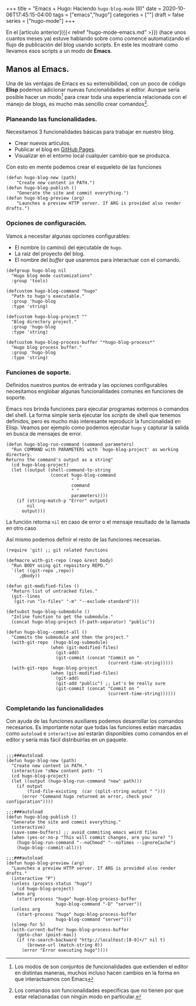 +++
title = "Emacs + Hugo: Haciendo `hugo-blog-mode` (II)"
date = 2020-10-06T17:45:15-04:00
tags = ["emacs","hugo"]
categories = [""]
draft = false
series = ["hugo-mode"]
+++


En el [artículo anterior]({{< relref "hugo-mode-emacs.md" >}}) (hace
unos cuantos meses ya) estuve hablando sobre como comencé
automatizando el flujo de publicación del blog usando scripts. En este
les mostraré como llevamos esos scripts a un modo de **Emacs**.

## Manos al Emacs.

Una de las ventajas de Emacs es su extensibilidad, con un poco de
código **Elisp** podemos adicionar nuevas funcionalidades al editor.
Aunque sería posible hacer un modo[^1] para crear toda una experiencia
relacionada con el manejo de blogs, es mucho más sencillo crear
comandos[^2].

### Planeando las funcionalidades.

Necesitamos 3 funcionalidades básicas para trabajar en nuestro blog.

- Crear nuevos artículos.
- Publicar el blog en [GitHub Pages](https://github.com).
- Visualizar en el entorno local cualquier cambio que se produzca.

Con esto en mente podemos crear el esqueleto de las funciones

```elisp
(defun hugo-blog-new (path)
	"Create new content in PATH.")
(defun hugo-blog-publish ()
	"Generate the site and commit everything.")
(defun hugo-blog-preview (arg)
	"Launches a preview HTTP server. If ARG is provided also render drafts.")

```


### Opciones de configuración.

Vamos a necesitar algunas opciones configurables:

- El nombre (o camino) del ejecutable de `hugo`.
- La raiz del proyecto del blog.
- El nombre del *buffer* que usaremos para interactuar con el comando.

```elisp
(defgroup hugo-blog nil
  "Hugo blog mode customizations"
  :group 'tools)

(defcustom hugo-blog-command "hugo"
  "Path to hugo's executable."
  :group 'hugo-blog
  :type 'string)

(defcustom hugo-blog-project ""
  "Blog directory project."
  :group 'hugo-blog
  :type 'string)

(defcustom hugo-blog-process-buffer "*hugo-blog-process*"
  "Hugo blog process buffer."
  :group 'hugo-blog
  :type 'string)

```

### Funciones de soporte.

Definidos nuestros puntos de entrada y las opciones configurables
necesitamos englobar algunas funcionalidades comunes en funciones de
soporte.

Emacs nos brinda funciones para ejecutar programas externos o comandos
del shell. La forma simple sería ejecutar los *scripts* de shell que
tenemos definidos, pero es mucho más interesante reproducir la
funcionalidad en Elisp. Veamos por ejemplo como podemos ejecutar
`hugo` y capturar la salida en busca de mensajes de error.


```elisp
(defun hugo-blog-run-command (command parameters)
  "Run COMMAND with PARAMETERS with `hugo-blog-project' as working directory.
Returns the command's output as a string"
  (cd hugo-blog-project)
  (let ((output (shell-command-to-string
                 (concat hugo-blog-command
                         " "
                         command
                         " "
                         parameters))))
    (if (string-match-p "Error" output)
        nil
      output)))
```

La función retorna `nil` en caso de error o el mensaje resultado de la
llamada en otro caso

Así mismo podemos definir el resto de las funciones necesarias.

```elisp
(require 'git) ;; git related functions

(defmacro with-git-repo (repo &rest body)
  "Run BODY using git repository REPO."
  `(let ((git-repo ,repo))
     ,@body))

(defun git-modified-files ()
  "Return list of untracked files."
  (git--lines
   (git-run "ls-files" "-m" "--exclude-standard")))

(defsubst hugo-blog-submodule ()
  "Inline function to get the submodule."
  (concat hugo-blog-project (f-path-separator) "public"))

(defun hugo-blog--commit-all ()
  "Commits the submodule and then the project."
  (with-git-repo  (hugo-blog-submodule)
                 (when (git-modified-files)
                   (git-add)
                   (git-commit (concat "Commit on "
                                       (current-time-string)))))
  (with-git-repo  hugo-blog-project
                 (when (git-modified-files)
                   (git-add)
                   (git-add "public") ;; Let's be really sure
                   (git-commit (concat "Commit on "
                                       (current-time-string))))))
```

### Completando las funcionalidades

Con ayuda de las funciones auxiliares podemos desarrollar los comandos
necesarios.  Es importante notar que todas las funciones están
marcadas como `autoload` e `interactive` así estarán disponibles como
comandos en el editor y sería más fácil distribuirlas en un paquete.

```elisp

;;;###autoload
(defun hugo-blog-new (path)
  "Create new content in PATH."
  (interactive "sNew content path: ")
  (cd hugo-blog-project)
  (let ((output (hugo-blog-run-command "new" path)))
    (if output
        (find-file-existing  (car (split-string output " ")))
      (error "Command hugo returned an error, check your configuration"))))

;;;###autoload
(defun hugo-blog-publish ()
  "Generate the site and commit everything."
  (interactive)
  (save-some-buffers) ;; avoid commiting emacs weird files
  (when (yes-or-no-p "This will commit changes, are you sure? ")
    (hugo-blog-run-command "--noChmod" "--noTimes --ignoreCache")
    (hugo-blog--commit-all)))

;;;###autoload
(defun hugo-blog-preview (arg)
  "Launches a preview HTTP server. If ARG is provided also render drafts."
  (interactive "P")
  (unless (process-status "hugo")
    (cd hugo-blog-project)
  (when arg
    (start-process "hugo" hugo-blog-process-buffer
                   hugo-blog-command "-D" "server"))
  (unless arg
    (start-process "hugo" hugo-blog-process-buffer
                   hugo-blog-command "server")))
  (sleep-for 5)
  (with-current-buffer hugo-blog-process-buffer
    (goto-char (point-max))
    (if (re-search-backward "http://localhost:[0-9]+/" nil t)
        (browse-url (match-string 0))
      (error "Error executing hugo"))))
```

[^1]: Los modos de son conjuntos de funcionalidades que extienden el
    editor en distintas maneras, muchos incluso hacen cambios en la
    forma en que interactuamos con Emacs

[^2]: Los comandos son funcionalidades específicas que no tienen por
    que estar relacionadas con ningún modo en particular.
